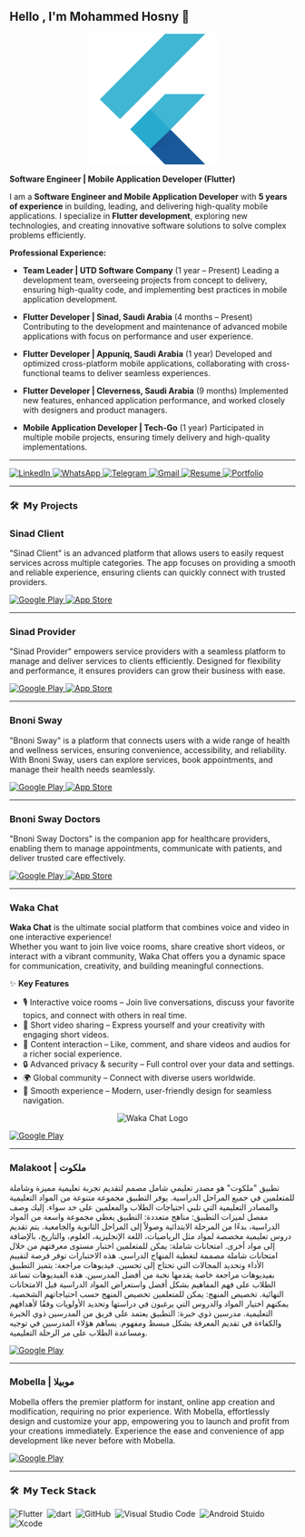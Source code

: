 <h2> Hello , I'm Mohammed Hosny 👋 </h2>

<div align="center">
  <img src="https://raw.githubusercontent.com/devicons/devicon/master/icons/flutter/flutter-original.svg" alt="Flutter Logo" width="230"/>
</div>



**Software Engineer | Mobile Application Developer (Flutter)**

I am a **Software Engineer and Mobile Application Developer** with **5 years of experience** in building, leading, and delivering high-quality mobile applications. I specialize in **Flutter development**, exploring new technologies, and creating innovative software solutions to solve complex problems efficiently.

**Professional Experience:**

* **Team Leader | UTD Software Company** (1 year – Present)
  Leading a development team, overseeing projects from concept to delivery, ensuring high-quality code, and implementing best practices in mobile application development.

* **Flutter Developer | Sinad, Saudi Arabia** (4 months – Present)
  Contributing to the development and maintenance of advanced mobile applications with focus on performance and user experience.

* **Flutter Developer | Appuniq, Saudi Arabia** (1 year)
  Developed and optimized cross-platform mobile applications, collaborating with cross-functional teams to deliver seamless experiences.

* **Flutter Developer | Cleverness, Saudi Arabia** (9 months)
  Implemented new features, enhanced application performance, and worked closely with designers and product managers.

* **Mobile Application Developer | Tech-Go** (1 year)
  Participated in multiple mobile projects, ensuring timely delivery and high-quality implementations.

<hr>

  
<p>
  <a href="https://www.linkedin.com/in/mohamed-hosny-93b790227?utm_source=share&utm_campaign=share_via&utm_content=profile&utm_medium=android_app" target="_blank">
    <img alt="LinkedIn" src="https://img.shields.io/badge/LinkedIn-0077b5.svg?style=for-the-badge&logo=linkedin&logoColor=white" />
  </a>
  <a href="https://wa.me/201061075996" target="_blank">
    <img alt="WhatsApp" src="https://img.shields.io/badge/WhatsApp-25D366.svg?style=for-the-badge&logo=whatsapp&logoColor=white" />
  </a>
  <a href="https://t.me/Mo7ammedHosny" target="_blank">
    <img alt="Telegram" src="https://img.shields.io/badge/Telegram-0088cc.svg?style=for-the-badge&logo=telegram&logoColor=white" />
  </a>
  <a href="mailto:mohammedhosny009@gmail.com" target="_blank">
    <img alt="Gmail" src="https://img.shields.io/badge/Gmail-D14836.svg?style=for-the-badge&logo=gmail&logoColor=white" />
  </a>
  <a href="https://drive.google.com/file/d/1H7rgkp4BauEOz5woZot1Dl91iY5ADC7h/view?usp=drivesdk" target="_blank">
    <img alt="Resume" src="https://img.shields.io/badge/Resume-0a0a0a.svg?style=for-the-badge&logo=adobe&logoColor=white" />
  </a>
  <a href="" target="_blank">
    <img alt="Portfolio" src="https://img.shields.io/badge/Portfolio-ff6f61.svg?style=for-the-badge&logo=google-chrome&logoColor=white" />
  </a>
</p>



<hr>

### 🛠 &nbsp;𝗠𝘆 Projects

### Sinad Client

"Sinad Client" is an advanced platform that allows users to easily request services across multiple categories. The app focuses on providing a smooth and reliable experience, ensuring clients can quickly connect with trusted providers.  

<p>
  <a href="https://play.google.com/store/apps/details?id=com.sinadapp.clients" target="_blank">
    <img alt="Google Play" src="https://img.shields.io/badge/Get%20it%20on%20google%20play-blue.svg?style=for-the-badge&logo=google-play" />
  </a>
  <a href="https://apps.apple.com/eg/app/sinad-request-a-service/id6477547322" target="_blank">
    <img alt="App Store" src="https://img.shields.io/badge/Get%20it%20on%20app%20store-black.svg?style=for-the-badge&logo=app-store&logoColor=white" />
  </a>
</p>

<hr>

### Sinad Provider

"Sinad Provider" empowers service providers with a seamless platform to manage and deliver services to clients efficiently. Designed for flexibility and performance, it ensures providers can grow their business with ease.  

<p>
  <a href="https://play.google.com/store/apps/details?id=com.sinadapp.providers" target="_blank">
    <img alt="Google Play" src="https://img.shields.io/badge/Get%20it%20on%20google%20play-blue.svg?style=for-the-badge&logo=google-play" />
  </a>
  <a href="https://apps.apple.com/eg/app/sinad-service-provider/id6477547282" target="_blank">
    <img alt="App Store" src="https://img.shields.io/badge/Get%20it%20on%20app%20store-black.svg?style=for-the-badge&logo=app-store&logoColor=white" />
  </a>
</p>


<hr>

### Bnoni Sway
"Bnoni Sway" is a platform that connects users with a wide range of health and wellness services, ensuring convenience, accessibility, and reliability.  
With Bnoni Sway, users can explore services, book appointments, and manage their health needs seamlessly.  

<p>
 <a href="https://play.google.com/store/apps/details?id=com.bnoni.sway" target="_blank">
   <img alt="Google Play" src="https://img.shields.io/badge/Get%20it%20on%20google%20play-blue.svg?style=for-the-badge&logo=google-play" />
 </a> 
 <a href="https://apps.apple.com/eg/app/bnoni-sway-%D8%A8%D9%86%D9%88%D9%86%D9%8A-%D8%B3%D9%88%D8%A7%D9%8A/id6479611102" target="_blank">
   <img alt="App Store" src="https://img.shields.io/badge/Get%20it%20on%20app%20store-black.svg?style=for-the-badge&logo=app-store&logoColor=white" />
 </a>
</p>

---

### Bnoni Sway Doctors
"Bnoni Sway Doctors" is the companion app for healthcare providers, enabling them to manage appointments, communicate with patients, and deliver trusted care effectively.  

<p>
 <a href="https://play.google.com/store/apps/details?id=com.bnoniswaydoctors.app" target="_blank">
   <img alt="Google Play" src="https://img.shields.io/badge/Get%20it%20on%20google%20play-blue.svg?style=for-the-badge&logo=google-play" />
 </a> 
 <a href="https://apps.apple.com/eg/app/bnoni-sway-doctors/id6479611039" target="_blank">
   <img alt="App Store" src="https://img.shields.io/badge/Get%20it%20on%20app%20store-black.svg?style=for-the-badge&logo=app-store&logoColor=white" />
 </a>
</p>


<hr>

### Waka Chat
**Waka Chat** is the ultimate social platform that combines voice and video in one interactive experience!  
Whether you want to join live voice rooms, share creative short videos, or interact with a vibrant community, Waka Chat offers you a dynamic space for communication, creativity, and building meaningful connections.  

✨ **Key Features**  
- 🎙 Interactive voice rooms – Join live conversations, discuss your favorite topics, and connect with others in real time.  
- 🎥 Short video sharing – Express yourself and your creativity with engaging short videos.  
- 💬 Content interaction – Like, comment, and share videos and audios for a richer social experience.  
- 🔒 Advanced privacy & security – Full control over your data and settings.  
- 🌍 Global community – Connect with diverse users worldwide.  
- 🚀 Smooth experience – Modern, user-friendly design for seamless navigation.  

<p align="center">
  <img src="https://play-lh.googleusercontent.com/N5dlYRWQW1QWzQk8p4aEmP25hVjK6WqjM8nU5QpxJz4ZzJfFQkXJ3ZBzU_8U4xgU0g=w240-h480-rw" alt="Waka Chat Logo" width="150"/>
</p>

<p>
 <a href="https://play.google.com/store/apps/details?id=com.waka.chat.app" target="_blank">
   <img alt="Google Play" src="https://img.shields.io/badge/Get%20it%20on%20google%20play-blue.svg?style=for-the-badge&logo=google-play" />
 </a>
</p>


<hr>

### Malakoot | ملكوت

تطبيق "ملكوت"  هو مصدر تعليمي شامل مصمم لتقديم تجربة تعليمية مميزة وشاملة للمتعلمين في جميع المراحل الدراسية. يوفر التطبيق مجموعة متنوعة من المواد التعليمية والمصادر التعليمية التي تلبي احتياجات الطلاب والمعلمين على حد سواء. إليك وصف مفصل لميزات التطبيق:
مناهج متعددة: التطبيق يغطي مجموعة واسعة من المواد الدراسية، بدءًا من المرحلة الابتدائية وصولاً إلى المراحل الثانوية والجامعية. يتم تقديم دروس تعليمية مخصصة لمواد مثل الرياضيات، اللغة الإنجليزية، العلوم، والتاريخ، بالإضافة إلى مواد أخرى.
امتحانات شاملة: يمكن للمتعلمين اختبار مستوى معرفتهم من خلال امتحانات شاملة مصممة لتغطية المنهاج الدراسي. هذه الاختبارات توفر فرصة لتقييم الأداء وتحديد المجالات التي تحتاج إلى تحسين.
فيديوهات مراجعة: يتميز التطبيق بفيديوهات مراجعة خاصة يقدمها نخبة من أفضل المدرسين. هذه الفيديوهات تساعد الطلاب على فهم المفاهيم بشكل أفضل واستعراض المواد الدراسية قبل الامتحانات النهائية.
تخصيص المنهج: يمكن للمتعلمين تخصيص المنهج حسب احتياجاتهم الشخصية. يمكنهم اختيار المواد والدروس التي يرغبون في دراستها وتحديد الأولويات وفقًا لأهدافهم التعليمية.
مدرسين ذوي خبرة: التطبيق يعتمد على فريق من المدرسين ذوي الخبرة والكفاءة في تقديم المعرفة بشكل مبسط ومفهوم. يساهم هؤلاء المدرسين في توجيه ومساعدة الطلاب على مر الرحلة التعليمية.

<p> <a href="https://play.google.com/store/apps/details?id=com.malakoot.course" target="_blank"><img alt="Google Play" src="https://img.shields.io/badge/Get%20it%20on%20google%20play-blue.svg?style=for-the-badge&logo=google-play" /></a><p>

<hr>

### Mobella | موبيلا

Mobella offers the premier platform for instant, online app creation and modification, requiring no prior experience. With Mobella, effortlessly design and customize your app, empowering you to launch and profit from your creations immediately. Experience the ease and convenience of app development like never before with Mobella.

<p><a href="https://play.google.com/store/apps/details?id=com.mobella.appcreator" target="_blank"><img alt="Google Play" src="https://img.shields.io/badge/Get%20it%20on%20google%20play-blue.svg?style=for-the-badge&logo=google-play" /></a><p>

 <hr>

### 🛠 &nbsp;𝗠𝘆 𝗧𝗲𝗰𝗸 𝗦𝘁𝗮𝗰𝗸
![Flutter](https://img.shields.io/badge/-Flutter-05122A?style=for-the-badge&logo=flutter)&nbsp;
![dart](https://img.shields.io/badge/-Dart-05122A?style=for-the-badge&logo=dart)&nbsp;
![GitHub](https://img.shields.io/badge/-GitHub-05122A?style=for-the-badge&logo=Github)&nbsp;
![Visual Studio Code](https://img.shields.io/badge/-Visual%20Studio%20Code-05122A?style=for-the-badge&logo=visual-studio-code&logoColor=007ACC)&nbsp;
![Android Stuido](https://img.shields.io/badge/-Android%20Studio-05122A?style=for-the-badge&logo=android-studio)&nbsp;
![Xcode](https://img.shields.io/badge/-XCode-05122A?style=for-the-badge&logo=xcode)&nbsp;

